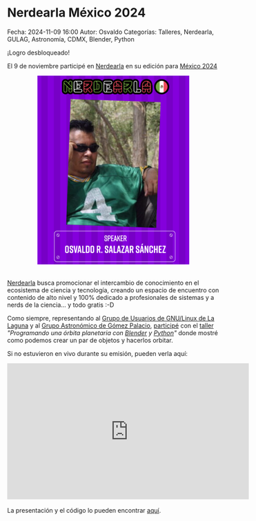 Nerdearla México 2024
==================================

Fecha: 2024-11-09 16:00
Autor: Osvaldo
Categorías: Talleres, Nerdearla, GULAG, Astronomía, CDMX, Blender, Python

¡Logro desbloqueado!

El 9 de noviembre participé en [Nerdearla](https://nerdear.la/es/) en su edición para [México 2024](https://nerdearla.mx/es/)

<!-- break -->

<center>
<a class="img-responsive" href="2024-11-09-Nerdearla-MX-2024-orbita-planeta-blender-python/ChicoNerdearlaMX.png"><img class="img-responsive" style="width:70%;height:auto;margin-right:12px;" src="2024-11-09-Nerdearla-MX-2024-orbita-planeta-blender-python/ChicoNerdearlaMX.png" alt="Nerdearla México 2024" width="325" height="250"></a>
</center>

<br />

[Nerdearla](https://nerdear.la/es/) busca promocionar el intercambio de conocimiento en el ecosistema de ciencia y tecnología, creando un espacio de encuentro con contenido de alto nivel y 100% dedicado a profesionales de sistemas y a nerds de la ciencia... y todo gratis :-D

Como siempre, representando al [Grupo de Usuarios de GNU/Linux de La Laguna](http://www.gulag.org.mx/) y al [Grupo Astronómico de Gómez Palacio](https://linktr.ee/grupoastronomicogp), [participé](https://nerdearla.mx/es/speakers/osvaldo-r-salazar-sanchez/) con el [taller](https://nerdearla.mx/es/agenda/programando-una-orbita-planetaria-con-blender-y-python/) _"Programando una órbita planetaria con [Blender](http://www.blender.org) y [Python](https://www.python.org)"_ donde mostré como podemos crear un par de objetos y hacerlos orbitar.

Si no estuvieron en vivo durante su emisión, pueden verla aquí:

<iframe width="560" height="315" src="https://www.youtube.com/embed/me9F2QWFm1g?si=Fz8tyPKeYu5iX2zd" title="YouTube video player" frameborder="0" allow="accelerometer; autoplay; clipboard-write; encrypted-media; gyroscope; picture-in-picture; web-share" referrerpolicy="strict-origin-when-cross-origin" allowfullscreen></iframe>
<br />

La presentación y el código lo pueden encontrar [aquí](https://github.com/ChicoXXX/OrbitaPlanetas-NerdearlaMX2024).

